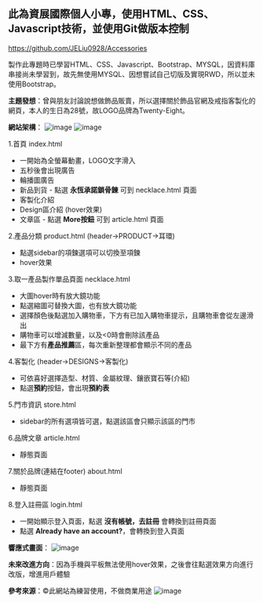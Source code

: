 ## 此為資展國際個人小專，使用HTML、CSS、Javascript技術，並使用Git做版本控制

https://github.com/JELiu0928/Accessories

製作此專題時已學習HTML、CSS、Javascript、Bootstrap、MYSQL，因資料庫串接尚未學習到，故先無使用MYSQL、因想嘗試自己切版及實現RWD，所以並未使用Bootstrap。


**主題發想**：曾與朋友討論說想做飾品販賣，所以選擇關於飾品官網及戒指客製化的網頁，本人的生日為28號，故LOGO品牌為Twenty-Eight。

**網站架構**：
![image](https://github.com/user-attachments/assets/28a7c722-0adc-4d3c-a46b-f6ff98a55483)
![image](https://github.com/user-attachments/assets/ef6a9988-c8cf-42c7-9b23-13f9ecca9766)

1.首頁 index.html 
  + 一開始為全螢幕動畫，LOGO文字滑入
  + 五秒後會出現廣告
  + 輪播圖廣告
  + 新品到貨 - 點選 **永恆承諾鎖骨鍊** 可到 necklace.html 頁面
  + 客製化介紹
  + Design區介紹 (hover效果)
  + 文章區 - 點選 **More按鈕** 可到 article.html 頁面

2.產品分類 product.html (header->PRODUCT->耳環)
  + 點選sidebar的項鍊選項可以切換至項鍊
  + hover效果

3.取一產品製作單品頁面 necklace.html
  + 大圖hover時有放大鏡功能
  + 點選縮圖可替換大圖，也有放大鏡功能
  + 選擇顏色後點選加入購物車，下方有已加入購物車提示，且購物車會從左邊滑出
  + 購物車可以增減數量，以及<0時會刪除該產品
  + 最下方有**產品推薦**區，每次重新整理都會顯示不同的產品

4.客製化 (header->DESIGNS->客製化)
  + 可依喜好選擇造型、材質、金屬紋理、鑲嵌寶石等(介紹)
  + 點選**預約**按鈕，會出現**預約表**
  
5.門市資訊 store.html
  + sidebar的所有選項皆可選，點選該區會只顯示該區的門市

6.品牌文章 article.html
  + 靜態頁面

7.關於品牌(連結在footer) about.html
  + 靜態頁面

8.登入註冊區 login.html
  + 一開始顯示登入頁面，點選 **沒有帳號，去註冊** 會轉換到註冊頁面
  + 點選 **Already have an account?**，會轉換到登入頁面

**響應式畫面**：
![image](https://github.com/user-attachments/assets/610d45ff-837a-4ff5-876b-2f4691419c7e)

**未來改進方向**：因為手機與平板無法使用hover效果，之後會往點選效果方向進行改版，增進用戶體驗

**參考來源**：©此網站為練習使用，不做商業用途
![image](https://github.com/user-attachments/assets/b5f293e4-e771-4dda-8582-0292c3e2908f)
